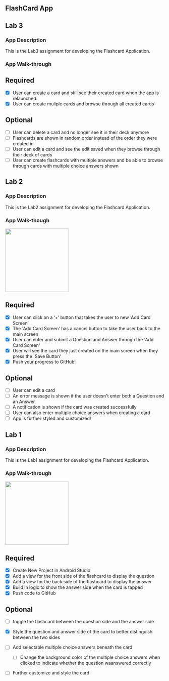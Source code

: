 ## FlashCard App

## Lab 3

### App Description
This is the Lab3 assignment for developing the Flashcard Application.

### App Walk-through

[](lab3_gif.gif)

## Required
- [x] User can create a card and still see their created card when the app is relaunched.
- [x] User can create muliple cards and browse through all created cards

## Optional
- [ ] User can delete a card and no longer see it in their deck anymore
- [ ] Flashcards are shown in random order instead of the order they were created in
- [ ] User can edit a card and see the edit saved when they browse through their deck of cards
- [ ] User can create flashcards with multiple answers and be able to browse through cards with multiple choice answers shown

## Lab 2

### App Description
This is the Lab2 assignment for developing the Flashcard Application.

### App Walk-though

<img src= https://i.imgur.com/woGVPmt.gif width=200><br>

## Required
- [x] User can click on a ‘+’ button that takes the user to new ‘Add Card Screen’
- [x] The 'Add Card Screen' has a cancel button to take the user back to the main screen
- [x] User can enter and submit a Question and Answer through the 'Add Card Screen'
- [x] User will see the card they just created on the main screen when they press the 'Save Button'
- [x] Push your progress to GitHub!

## Optional
- [ ] User can edit a card
- [ ] An error message is shown if the user doesn't enter both a Question and an Answer
- [ ] A notification is shown if the card was created successfully
- [ ] User can also enter multiple choice answers when creating a card
- [ ] App is further styled and customized!

## Lab 1

### App Description
This is the Lab1 assignment for developing the Flashcard Application.

### App Walk-through

<img src= https://i.imgur.com/gV0zW21.gif width=200><br>

## Required
- [x] Create New Project in Android Studio
- [x] Add a view for the front side of the flashcard to display the question
- [x] Add a view for the back side of the flashcard to display the answer
- [x] Build in logic to show the answer side when the card is tapped
- [x] Push code to GitHub

## Optional
- [ ] toggle the flashcard between the question side and the answer side
- [x] Style the question and answer side of the card to better distinguish between the two sides
- [ ] Add selectable multiple choice answers beneath the card
   - [ ] Change the background color of the multiple choice answers when clicked to indicate whether the question waanswered correctly
- [ ] Further customize and style the card


